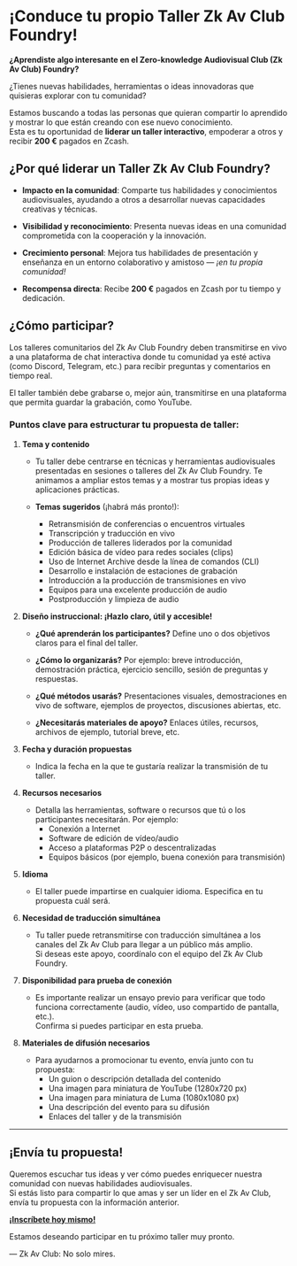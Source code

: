 # ¡Conduce tu propio Taller Zk Av Club Foundry!

**¿Aprendiste algo interesante en el Zero-knowledge Audiovisual Club (Zk Av Club) Foundry?**  

¿Tienes nuevas habilidades, herramientas o ideas innovadoras que quisieras explorar con tu comunidad?  

Estamos buscando a todas las personas que quieran compartir lo aprendido y mostrar lo que están creando con ese nuevo conocimiento.  
Esta es tu oportunidad de **liderar un taller interactivo**, empoderar a otros y recibir **200 €** pagados en Zcash.

## ¿Por qué liderar un Taller Zk Av Club Foundry?

- **Impacto en la comunidad**: Comparte tus habilidades y conocimientos audiovisuales, ayudando a otros a desarrollar nuevas capacidades creativas y técnicas.  

- **Visibilidad y reconocimiento**: Presenta nuevas ideas en una comunidad comprometida con la cooperación y la innovación.  

- **Crecimiento personal**: Mejora tus habilidades de presentación y enseñanza en un entorno colaborativo y amistoso — *¡en tu propia comunidad!*  

- **Recompensa directa**: Recibe **200 €** pagados en Zcash por tu tiempo y dedicación.  

## ¿Cómo participar?

Los talleres comunitarios del Zk Av Club Foundry deben transmitirse en vivo a una plataforma de chat interactiva donde tu comunidad ya esté activa (como Discord, Telegram, etc.) para recibir preguntas y comentarios en tiempo real.  

El taller también debe grabarse o, mejor aún, transmitirse en una plataforma que permita guardar la grabación, como YouTube.

### Puntos clave para estructurar tu propuesta de taller:

1. **Tema y contenido**  

   - Tu taller debe centrarse en técnicas y herramientas audiovisuales presentadas en sesiones o talleres del Zk Av Club Foundry. Te animamos a ampliar estos temas y a mostrar tus propias ideas y aplicaciones prácticas.  

   - **Temas sugeridos** (¡habrá más pronto!):  
     - Retransmisión de conferencias o encuentros virtuales  
     - Transcripción y traducción en vivo  
     - Producción de talleres liderados por la comunidad  
     - Edición básica de vídeo para redes sociales (clips)  
     - Uso de Internet Archive desde la línea de comandos (CLI)  
     - Desarrollo e instalación de estaciones de grabación  
     - Introducción a la producción de transmisiones en vivo  
     - Equipos para una excelente producción de audio  
     - Postproducción y limpieza de audio  

2. **Diseño instruccional: ¡Hazlo claro, útil y accesible!**  

   - **¿Qué aprenderán los participantes?** Define uno o dos objetivos claros para el final del taller.  

   - **¿Cómo lo organizarás?** Por ejemplo: breve introducción, demostración práctica, ejercicio sencillo, sesión de preguntas y respuestas.  

   - **¿Qué métodos usarás?** Presentaciones visuales, demostraciones en vivo de software, ejemplos de proyectos, discusiones abiertas, etc.  

   - **¿Necesitarás materiales de apoyo?** Enlaces útiles, recursos, archivos de ejemplo, tutorial breve, etc.  

3. **Fecha y duración propuestas**  

   - Indica la fecha en la que te gustaría realizar la transmisión de tu taller.  

4. **Recursos necesarios**  

   - Detalla las herramientas, software o recursos que tú o los participantes necesitarán. Por ejemplo:  
     - Conexión a Internet  
     - Software de edición de vídeo/audio  
     - Acceso a plataformas P2P o descentralizadas  
     - Equipos básicos (por ejemplo, buena conexión para transmisión)  

5. **Idioma**  

   - El taller puede impartirse en cualquier idioma. Especifica en tu propuesta cuál será.  

6. **Necesidad de traducción simultánea**  

   - Tu taller puede retransmitirse con traducción simultánea a los canales del Zk Av Club para llegar a un público más amplio.  
     Si deseas este apoyo, coordínalo con el equipo del Zk Av Club Foundry.  

7. **Disponibilidad para prueba de conexión**  

   - Es importante realizar un ensayo previo para verificar que todo funciona correctamente (audio, vídeo, uso compartido de pantalla, etc.).  
     Confirma si puedes participar en esta prueba.  

8. **Materiales de difusión necesarios**  

   - Para ayudarnos a promocionar tu evento, envía junto con tu propuesta:  
     - Un guion o descripción detallada del contenido  
     - Una imagen para miniatura de YouTube (1280x720 px)  
     - Una imagen para miniatura de Luma (1080x1080 px)  
     - Una descripción del evento para su difusión  
     - Enlaces del taller y de la transmisión  

---

## ¡Envía tu propuesta!

Queremos escuchar tus ideas y ver cómo puedes enriquecer nuestra comunidad con nuevas habilidades audiovisuales.  
Si estás listo para compartir lo que amas y ser un líder en el Zk Av Club, envía tu propuesta con la información anterior.

**[¡Inscríbete hoy mismo!](https://app.formbricks.com/s/cme8iywslcm58v501xsjaz9l7)**  

Estamos deseando participar en tu próximo taller muy pronto.  

— Zk Av Club: No solo mires.
